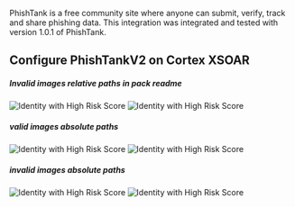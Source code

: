 PhishTank is a free community site where anyone can submit, verify, track and share phishing data.
This integration was integrated and tested with version 1.0.1 of PhishTank.
## Configure PhishTankV2 on Cortex XSOAR

##### Invalid images relative paths in pack readme
![Identity with High Risk Score](doc_files/High_Risk_User.png)
![Identity with High Risk Score](home/test1/test2/doc_files/High_Risk_User.png)

##### valid images absolute paths
![Identity with High Risk Score](https://github.com/demisto/content/raw/test1)
![Identity with High Risk Score](https://raw.githubusercontent.com/demisto/content/raw/test1)

##### invalid images absolute paths
![Identity with High Risk Score](https://github.com/demisto/content/raw/test2)
![Identity with High Risk Score](https://raw.githubusercontent.com/demisto/content/raw/test2)




